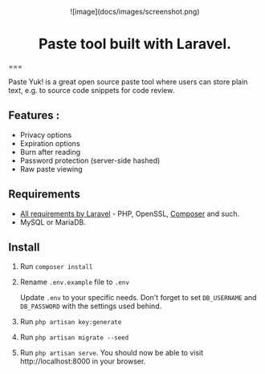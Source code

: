 <p align="center">![image](docs/images/screenshot.png)</p>
<h1 align="center">Paste tool built with Laravel.</h1>
===

Paste Yuk! is a great open source paste tool where users can store plain text, e.g. to source code snippets for code review.

## Features :
- Privacy options
- Expiration options
- Burn after reading
- Password protection (server-side hashed)
- Raw paste viewing


## Requirements
- [All requirements by Laravel](https://laravel.com/docs/installation#server-requirements) - PHP, OpenSSL, [Composer](https://getcomposer.org/) and such.
- MySQL or MariaDB.


## Install
1. Run `composer install`

2. Rename `.env.example` file to `.env`

   Update `.env` to your specific needs. Don't forget to set `DB_USERNAME` and `DB_PASSWORD` with the settings used behind.

3. Run `php artisan key:generate`

4. Run `php artisan migrate --seed`

5. Run `php artisan serve`. You should now be able to visit http://localhost:8000 in your browser.
